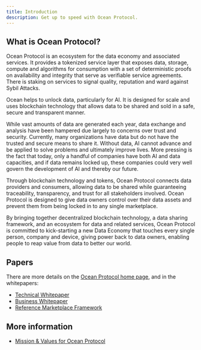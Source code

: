 ```yaml
---
title: Introduction
description: Get up to speed with Ocean Protocol.
---
```


## What is Ocean Protocol?

Ocean Protocol is an ecosystem for the data economy and associated services. It provides a tokenized service layer that exposes data, storage, compute and algorithms for consumption with a set of deterministic proofs on availability and integrity that serve as verifiable service agreements. There is staking on services to signal quality, reputation and ward against Sybil Attacks.

Ocean helps to unlock data, particularly for AI. It is designed for scale and uses blockchain technology that allows data to be shared and sold in a safe, secure and transparent manner.

While vast amounts of data are generated each year, data exchange and analysis have been hampered due largely to concerns over trust and security. Currently, many organizations have data but do not have the trusted and secure means to share it. Without data, AI cannot advance and be applied to solve problems and ultimately improve lives. More pressing is the fact that today, only a handful of companies have both AI and data capacities, and if data remains locked up, these companies could very well govern the development of AI and thereby our future.

Through blockchain technology and tokens, Ocean Protocol connects data providers and consumers, allowing data to be shared while guaranteeing traceability, transparency, and trust for all stakeholders involved. Ocean Protocol is designed to give data owners control over their data assets and prevent them from being locked in to any single marketplace.

By bringing together decentralized blockchain technology, a data sharing framework, and an ecosystem for data and related services, Ocean Protocol is committed to kick-starting a new Data Economy that touches every single person, company and device, giving power back to data owners, enabling people to reap value from data to better our world.

## Papers

There are more details on the
[Ocean Protocol home page](https://oceanprotocol.com/#papers),
and in the whitepapers:

-   [Technical Whitepaper](https://oceanprotocol.com/tech-whitepaper.pdf)
-   [Business Whitepaper](https://oceanprotocol.com/business-whitepaper.pdf)
-   [Reference Marketplace Framework](https://oceanprotocol.com/marketplace-framework.pdf)

## More information

-   [Mission & Values for Ocean Protocol](https://blog.oceanprotocol.com/mission-values-for-ocean-protocol-aba998e95b8)
